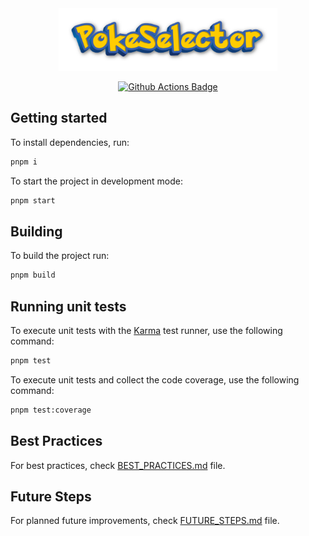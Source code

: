 <div align="center">
  <picture>
    <img alt="PokeSelector logo" src="public/logo.png" height="100">
  </picture>
</div>

<p align="center">
    <a href="https://github.com/jeronFCR/poke-selector/actions">
        <img src="https://github.com/jeronFCR/poke-selector/actions/workflows/unit_testing.yml/badge.svg?branch=main" alt="Github Actions Badge">
    </a>
</p>

## Getting started

To install dependencies, run:

```sh
pnpm i
```

To start the project in development mode:

```sh
pnpm start
```

## Building

To build the project run:

```bash
pnpm build
```

## Running unit tests

To execute unit tests with the [Karma](https://karma-runner.github.io) test runner, use the following command:

```bash
pnpm test
```

To execute unit tests and collect the code coverage, use the following command:

```bash
pnpm test:coverage
```

## Best Practices

For best practices, check [BEST_PRACTICES.md](./docs/BEST_PRACTICES.md) file.

## Future Steps

For planned future improvements, check [FUTURE_STEPS.md](./docs/FUTURE_STEPS.md) file.
